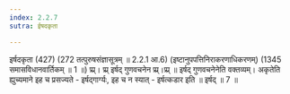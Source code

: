 ```yaml
---
index: 2.2.7
sutra: ईषदकृता

---
```

इर्षदकृता (427) (272 तत्पुरुषसंज्ञासूत्रम् ॥ 2.2.1 आ.6) (इष्टानुपपत्तिनिराकरणाधिकरणम्) (1345 समासविधानवार्तिकम् ॥ 1 ॥) प्र्प्र्। प्र्प्र् इर्षद् गुणवचनेन प्र्प्र्।प्र्प्र् ॥ इर्षद् गुणवचनेनेति वक्तव्यम्। अकृतेति ह्युच्यमाने इह च प्रसज्यते - इर्षद्गार्ग्यः, इह च न स्यात् - इर्षत्कडार इति ॥ इर्षद् ॥ 7 ॥
